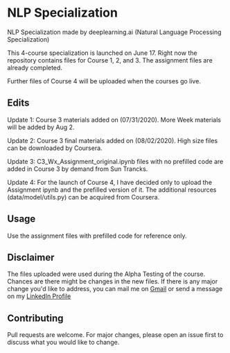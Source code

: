 # NLP Specialization

NLP Specialization made by deeplearning.ai (Natural Language Processing Specialization)

This 4-course specialization is launched on June 17. Right now the repository contains files for Course 1, 2, and 3. The assignment files are already completed.

Further files of Course 4 will be uploaded when the courses go live.

## Edits
Update 1: Course 3 materials added on (07/31/2020). More Week materials will be added by Aug 2.

Update 2: Course 3 final materials added on (08/02/2020). High size files can be downloaded by Coursera.

Update 3: C3_Wx_Assignment_original.ipynb files with no prefilled code are added in Course 3 by demand from Sun Trancks.

Update 4: For the launch of Course 4, I have decided only to upload the Assignment ipynb and the prefilled version of it. The additional resources (data/model/utils.py) can be acquired from Coursera.

## Usage

Use the assignment files with prefilled code for reference only.

## Disclaimer
The files uploaded were used during the Alpha Testing of the course. Chances are there might be changes in the new files. If there is any major change you'd like to address, you can mail me on [Gmail](mailto:sachin27071998@gmail.com) or send a message on my [LinkedIn Profile](https://www.linkedin.com/in/sachinwani27/)

## Contributing
Pull requests are welcome. For major changes, please open an issue first to discuss what you would like to change.






